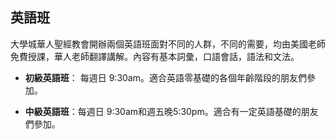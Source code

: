 ## 英語班

大學城華人聖經教會開辦兩個英語班面對不同的人群，不同的需要，均由美國老師免費授課，華人老師翻譯講解。內容有基本詞彙，口語會話，語法和文法。

- **初級英語班**： 每週日 9:30am。適合英語零基礎的各個年齡階段的朋友們參加。

- **中級英語班**：每週日 9:30am和週五晚5:30pm。適合有一定英語基礎的朋友們參加。
